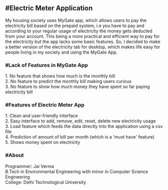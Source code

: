 <h2>#Electric Meter Application</h2>
My housing society uses MyGate app, which allows users to pay the electricity bill based on the prepaid system, i.e you have to pay and according to your regular usage of electricity the money gets deducted from your account. This being a more practical and efficient way to pay for the electricity but the app lacks some basic features. So, I decided to make a better version of the electricity tab for desktop, which makes life easy for people living in my society and using the MyGate App. 

<h3>#Lack of Features in MyGate App</h3> 
1. No feature that shows how much is the monthly bill <br>
2. No feature to predict the monthly bill making users curious <br>
3. No feature to show how much money they have spent so far paying electricity bill <br> 

<h3>#Features of Electric Meter App</h3>
1. Clean and user-friendly interface <br>
2. Easy interface to add, remove, edit, reset, delete new electricity usage <br>
3. Load feature which feeds the data directly into the application using a csv file <br>
4. Prediction of amount of bill per month (which is a 'must have' feature) <br>
5. Shows money spent on electricity <br>

<h3>#About</h3> 
Programmer: Jai Verma <br>
B.Tech in Environmental Engineering with minor in Computer Science Engineering <br>
College: Delhi Technological University <br>
